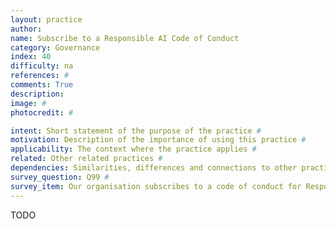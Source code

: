 ```yaml
---
layout: practice
author:
name: Subscribe to a Responsible AI Code of Conduct
category: Governance
index: 40
difficulty: na
references: #
comments: True
description:
image: #
photocredit: #

intent: Short statement of the purpose of the practice #
motivation: Description of the importance of using this practice #
applicability: The context where the practice applies #
related: Other related practices #
dependencies: Similarities, differences and connections to other practices #
survey_question: Q99 #
survey_item: Our organisation subscribes to a code of conduct for Responsible AI.
---
```


TODO

